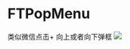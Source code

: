 # FTPopMenu
类似微信点击+ 向上或者向下弹框
![](file:///Users/xiaodou/Desktop/4D5D8A5B-8953-443A-A88C-E0A9A2434BAD.png)  
